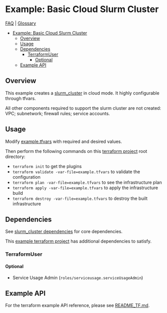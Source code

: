 # Example: Basic Cloud Slurm Cluster

[FAQ](../../../../../docs/faq.md) | [Glossary](../../../../../docs/glossary.md)

<!-- mdformat-toc start --slug=github --no-anchors --maxlevel=6 --minlevel=1 -->

- [Example: Basic Cloud Slurm Cluster](#example-basic-cloud-slurm-cluster)
  - [Overview](#overview)
  - [Usage](#usage)
  - [Dependencies](#dependencies)
    - [TerraformUser](#terraformuser)
      - [Optional](#optional)
  - [Example API](#example-api)

<!-- mdformat-toc end -->

## Overview

This example creates a [slurm_cluster](../../../../modules/slurm_cluster/) in
cloud mode. It highly configurable through tfvars.

All other components required to support the slurm cluster are not created: VPC;
subnetwork; firewall rules; service accounts.

## Usage

Modify [example.tfvars](./example.tfvars) with required and desired values.

Then perform the following commands on this
[terraform project](../../../../../docs/glossary.md#terraform-project) root
directory:

- `terraform init` to get the plugins
- `terraform validate -var-file=example.tfvars` to validate the configuration
- `terraform plan -var-file=example.tfvars` to see the infrastructure plan
- `terraform apply -var-file=example.tfvars` to apply the infrastructure build
- `terraform destroy -var-file=example.tfvars` to destroy the built
  infrastructure

## Dependencies

See
[slurm_cluster dependencies](../../../../modules/slurm_cluster/README.md#dependencies)
for core dependencies.

This
[example terraform project](../../../../../docs/glossary.md#terraform-project)
has additional dependencies to satisfy.

### TerraformUser

#### Optional

- Service Usage Admin (`roles/serviceusage.serviceUsageAdmin`)

## Example API

For the terraform example API reference, please see
[README_TF.md](./README_TF.md).
